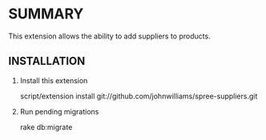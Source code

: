 SUMMARY
=======

This extension allows the ability to add suppliers to products.

INSTALLATION
------------

1. Install this extension

      script/extension install git://github.com/johnwilliams/spree-suppliers.git

2. Run pending migrations

      rake db:migrate
